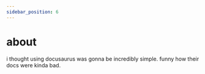 ```yaml
---
sidebar_position: 6
---
```


# about

i thought using docusaurus was gonna be incredibly simple. funny how their docs were kinda bad.
